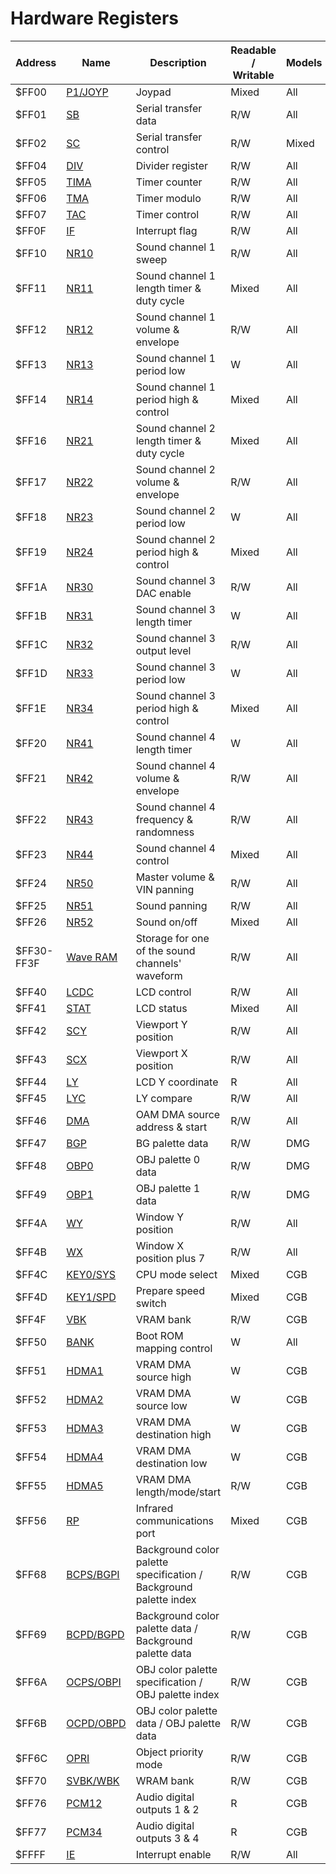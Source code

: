 
# Hardware Registers

Address    | Name        | Description                                                       | Readable / Writable | Models
-----------|-------------|-------------------------------------------------------------------|---------------------|-------
$FF00      | [P1/JOYP]   | Joypad                                                            | Mixed               | All
$FF01      | [SB]        | Serial transfer data                                              | R/W                 | All
$FF02      | [SC]        | Serial transfer control                                           | R/W                 | Mixed
$FF04      | [DIV]       | Divider register                                                  | R/W                 | All
$FF05      | [TIMA]      | Timer counter                                                     | R/W                 | All
$FF06      | [TMA]       | Timer modulo                                                      | R/W                 | All
$FF07      | [TAC]       | Timer control                                                     | R/W                 | All
$FF0F      | [IF]        | Interrupt flag                                                    | R/W                 | All
$FF10      | [NR10]      | Sound channel 1 sweep                                             | R/W                 | All
$FF11      | [NR11]      | Sound channel 1 length timer & duty cycle                         | Mixed               | All
$FF12      | [NR12]      | Sound channel 1 volume & envelope                                 | R/W                 | All
$FF13      | [NR13]      | Sound channel 1 period low                                        | W                   | All
$FF14      | [NR14]      | Sound channel 1 period high & control                             | Mixed               | All
$FF16      | [NR21]      | Sound channel 2 length timer & duty cycle                         | Mixed               | All
$FF17      | [NR22]      | Sound channel 2 volume & envelope                                 | R/W                 | All
$FF18      | [NR23]      | Sound channel 2 period low                                        | W                   | All
$FF19      | [NR24]      | Sound channel 2 period high & control                             | Mixed               | All
$FF1A      | [NR30]      | Sound channel 3 DAC enable                                        | R/W                 | All
$FF1B      | [NR31]      | Sound channel 3 length timer                                      | W                   | All
$FF1C      | [NR32]      | Sound channel 3 output level                                      | R/W                 | All
$FF1D      | [NR33]      | Sound channel 3 period low                                        | W                   | All
$FF1E      | [NR34]      | Sound channel 3 period high & control                             | Mixed               | All
$FF20      | [NR41]      | Sound channel 4 length timer                                      | W                   | All
$FF21      | [NR42]      | Sound channel 4 volume & envelope                                 | R/W                 | All
$FF22      | [NR43]      | Sound channel 4 frequency & randomness                            | R/W                 | All
$FF23      | [NR44]      | Sound channel 4 control                                           | Mixed               | All
$FF24      | [NR50]      | Master volume & VIN panning                                       | R/W                 | All
$FF25      | [NR51]      | Sound panning                                                     | R/W                 | All
$FF26      | [NR52]      | Sound on/off                                                      | Mixed               | All
$FF30-FF3F | [Wave RAM]  | Storage for one of the sound channels' waveform                   | R/W                 | All
$FF40      | [LCDC]      | LCD control                                                       | R/W                 | All
$FF41      | [STAT]      | LCD status                                                        | Mixed               | All
$FF42      | [SCY]       | Viewport Y position                                               | R/W                 | All
$FF43      | [SCX]       | Viewport X position                                               | R/W                 | All
$FF44      | [LY]        | LCD Y coordinate                                                  | R                   | All
$FF45      | [LYC]       | LY compare                                                        | R/W                 | All
$FF46      | [DMA]       | OAM DMA source address & start                                    | R/W                 | All
$FF47      | [BGP]       | BG palette data                                                   | R/W                 | DMG
$FF48      | [OBP0]      | OBJ palette 0 data                                                | R/W                 | DMG
$FF49      | [OBP1]      | OBJ palette 1 data                                                | R/W                 | DMG
$FF4A      | [WY]        | Window Y position                                                 | R/W                 | All
$FF4B      | [WX]        | Window X position plus 7                                          | R/W                 | All
$FF4C      | [KEY0/SYS]  | CPU mode select                                                   | Mixed               | CGB
$FF4D      | [KEY1/SPD]  | Prepare speed switch                                              | Mixed               | CGB
$FF4F      | [VBK]       | VRAM bank                                                         | R/W                 | CGB
$FF50      | [BANK]      | Boot ROM mapping control                                          | W                   | All
$FF51      | [HDMA1]     | VRAM DMA source high                                              | W                   | CGB
$FF52      | [HDMA2]     | VRAM DMA source low                                               | W                   | CGB
$FF53      | [HDMA3]     | VRAM DMA destination high                                         | W                   | CGB
$FF54      | [HDMA4]     | VRAM DMA destination low                                          | W                   | CGB
$FF55      | [HDMA5]     | VRAM DMA length/mode/start                                        | R/W                 | CGB
$FF56      | [RP]        | Infrared communications port                                      | Mixed               | CGB
$FF68      | [BCPS/BGPI] | Background color palette specification / Background palette index | R/W                 | CGB
$FF69      | [BCPD/BGPD] | Background color palette data / Background palette data           | R/W                 | CGB
$FF6A      | [OCPS/OBPI] | OBJ color palette specification / OBJ palette index               | R/W                 | CGB
$FF6B      | [OCPD/OBPD] | OBJ color palette data / OBJ palette data                         | R/W                 | CGB
$FF6C      | [OPRI]      | Object priority mode                                              | R/W                 | CGB
$FF70      | [SVBK/WBK]  | WRAM bank                                                         | R/W                 | CGB
$FF76      | [PCM12]     | Audio digital outputs 1 & 2                                       | R                   | CGB
$FF77      | [PCM34]     | Audio digital outputs 3 & 4                                       | R                   | CGB
$FFFF      | [IE]        | Interrupt enable                                                  | R/W                 | All

[P1/JOYP]: <#FF00 — P1/JOYP: Joypad>
[SB]: <#FF01 — SB: Serial transfer data>
[SC]: <#FF02 — SC: Serial transfer control>
[DIV]: <#FF04 — DIV: Divider register>
[TIMA]: <#FF05 — TIMA: Timer counter>
[TMA]: <#FF06 — TMA: Timer modulo>
[TAC]: <#FF07 — TAC: Timer control>
[IF]: <#FF0F — IF: Interrupt flag>
[NR10]: <#FF10 — NR10: Channel 1 sweep>
[NR11]: <#FF11 — NR11: Channel 1 length timer & duty cycle>
[NR12]: <#FF12 — NR12: Channel 1 volume & envelope>
[NR13]: <#FF13 — NR13: Channel 1 period low \[write-only\]>
[NR14]: <#FF14 — NR14: Channel 1 period high & control>
[NR21]: <#Sound Channel 2 — Pulse>
[NR22]: <#Sound Channel 2 — Pulse>
[NR23]: <#Sound Channel 2 — Pulse>
[NR24]: <#Sound Channel 2 — Pulse>
[NR30]: <#FF1A — NR30: Channel 3 DAC enable>
[NR31]: <#FF1B — NR31: Channel 3 length timer \[write-only\]>
[NR32]: <#FF1C — NR32: Channel 3 output level>
[NR33]: <#FF1D — NR33: Channel 3 period low \[write-only\]>
[NR34]: <#FF1E — NR34: Channel 3 period high & control>
[NR41]: <#FF20 — NR41: Channel 4 length timer \[write-only\]>
[NR42]: <#FF21 — NR42: Channel 4 volume & envelope>
[NR43]: <#FF22 — NR43: Channel 4 frequency & randomness>
[NR44]: <#FF23 — NR44: Channel 4 control>
[NR50]: <#FF24 — NR50: Master volume & VIN panning>
[NR51]: <#FF25 — NR51: Sound panning>
[NR52]: <#FF26 — NR52: Audio master control>
[Wave RAM]: <#FF30–FF3F — Wave pattern RAM>
[LCDC]: <#FF40 — LCDC: LCD control>
[STAT]: <#FF41 — STAT: LCD status>
[SCY]: <#FF42–FF43 — SCY, SCX: Background viewport Y position, X position>
[SCX]: <#FF42–FF43 — SCY, SCX: Background viewport Y position, X position>
[LY]: <#FF44 — LY: LCD Y coordinate \[read-only\]>
[LYC]: <#FF45 — LYC: LY compare>
[DMA]: <#FF46 — DMA: OAM DMA source address & start>
[BGP]: <#FF47 — BGP (Non-CGB Mode only): BG palette data>
[OBP0]: <#FF48–FF49 — OBP0, OBP1 (Non-CGB Mode only): OBJ palette 0, 1 data>
[OBP1]: <#FF48–FF49 — OBP0, OBP1 (Non-CGB Mode only): OBJ palette 0, 1 data>
[WY]: <#FF4A–FF4B — WY, WX: Window Y position, X position plus 7>
[WX]: <#FF4A–FF4B — WY, WX: Window Y position, X position plus 7>
[KEY0/SYS]: <#FF4C — KEY0/SYS (CGB Mode only): CPU mode select>
[KEY1/SPD]: <#FF4D — KEY1/SPD (CGB Mode only): Prepare speed switch>
[VBK]: <#FF4F — VBK (CGB Mode only): VRAM bank>
[BANK]: <#Power-Up Sequence>
[HDMA1]: <#FF51–FF52 — HDMA1, HDMA2 (CGB Mode only): VRAM DMA source (high, low) \[write-only\]>
[HDMA2]: <#FF51–FF52 — HDMA1, HDMA2 (CGB Mode only): VRAM DMA source (high, low) \[write-only\]>
[HDMA3]: <#FF53–FF54 — HDMA3, HDMA4 (CGB Mode only): VRAM DMA destination (high, low) \[write-only\]>
[HDMA4]: <#FF53–FF54 — HDMA3, HDMA4 (CGB Mode only): VRAM DMA destination (high, low) \[write-only\]>
[HDMA5]: <#FF55 — HDMA5 (CGB Mode only): VRAM DMA length/mode/start>
[RP]: <#FF56 — RP (CGB Mode only): Infrared communications port>
[BCPS/BGPI]: <#FF68 — BCPS/BGPI (CGB Mode only): Background color palette specification / Background palette index>
[BCPD/BGPD]: <#FF69 — BCPD/BGPD (CGB Mode only): Background color palette data / Background palette data>
[OCPS/OBPI]: <#FF6A–FF6B — OCPS/OBPI, OCPD/OBPD (CGB Mode only): OBJ color palette specification / OBJ palette index, OBJ color palette data / OBJ palette data>
[OCPD/OBPD]: <#FF6A–FF6B — OCPS/OBPI, OCPD/OBPD (CGB Mode only): OBJ color palette specification / OBJ palette index, OBJ color palette data / OBJ palette data>
[OPRI]: <#FF6C — OPRI (CGB Mode only): Object priority mode>
[SVBK/WBK]: <#FF70 — SVBK/WBK (CGB Mode only): WRAM bank>
[PCM12]: <#FF76 — PCM12 (CGB Mode only): Digital outputs 1 & 2 \[read-only\]>
[PCM34]: <#FF77 — PCM34 (CGB Mode only): Digital outputs 3 & 4 \[read-only\]>
[IE]: <#FFFF — IE: Interrupt enable>
